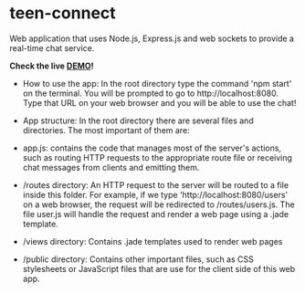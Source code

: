 # teen-connect
Web application that uses Node.js, Express.js and web sockets to provide a real-time chat service.

__Check the live [DEMO](http://teenconnect-jmorenov.rhcloud.com/)!__

 * How to use the app:
In the root directory type the command 'npm start' on the terminal. You will be prompted to go to http://localhost:8080. Type that URL on your web browser and you will be able to use the chat!


 * App structure:
In the root directory there are several files and directories. The most important of them are:
  * app.js:
    contains the code that manages most of the server's actions, such as routing HTTP requests to the appropriate route file or receiving chat messages from clients and emitting them.

  * /routes directory:
    An HTTP request to the server will be routed to a file inside this folder. For example, if we type 'http://localhost:8080/users' on a web browser, the request will be redirected to /routes/users.js. The file user.js will handle the request and render a web page using a .jade template.
    
  * /views directory:
    Contains .jade templates used to render web pages
  
  * /public directory:
    Contains other important files, such as CSS stylesheets or JavaScript files that are use for the client side of this web app.
